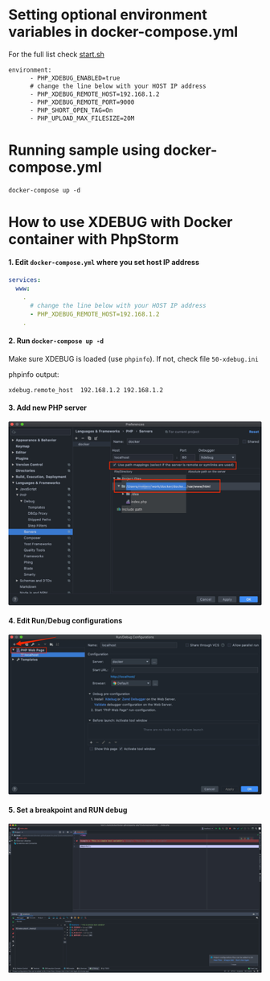 
# Setting optional environment variables in docker-compose.yml

For the full list check [start.sh](./php/start.sh)

```
environment:
      - PHP_XDEBUG_ENABLED=true
      # change the line below with your HOST IP address
      - PHP_XDEBUG_REMOTE_HOST=192.168.1.2
      - PHP_XDEBUG_REMOTE_PORT=9000
      - PHP_SHORT_OPEN_TAG=On
      - PHP_UPLOAD_MAX_FILESIZE=20M
```

# Running sample using docker-compose.yml

```docker-compose up -d```

# How to use XDEBUG with Docker container with PhpStorm

#### 1. Edit ```docker-compose.yml``` where you set host IP address

```yaml
services:
  www:
    .
      # change the line below with your HOST IP address
      - PHP_XDEBUG_REMOTE_HOST=192.168.1.2
    .
```
#### 2. Run ```docker-compose up -d```
Make sure XDEBUG is loaded (use ```phpinfo```). If not, check file ```50-xdebug.ini```

phpinfo output:
```
xdebug.remote_host	192.168.1.2	192.168.1.2
```

#### 3. Add new PHP server
![PhpStorm add server](images/phpstorm_xdebug_server.jpg)

#### 4. Edit Run/Debug configurations
![PhpStorm add server](images/phpstorm_xdebug_localhost.jpg)

#### 5. Set a breakpoint and RUN debug
![PhpStorm add server](images/phpstorm_debuging.jpg)

